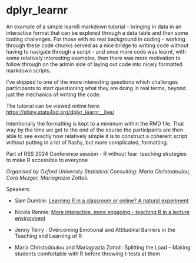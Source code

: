 # dplyr_learnr

An example of a simple learnR markdown tutorial - bringing in data in an interactive format that can be explored through a data table and then some coding challenges. For those with no real background in coding - working through these code chunks served as a nice bridge to writing code without having to navigate through a script - and once more code was learnt, with some relatively interesting examples, then there was more motivation to follow through on the admin side of laying out code into nicely formatted markdown scripts.

I've skipped to one of the more interesting questions which challenges participants to start questioning what they are doing in real terms, beyond just the mechanics of writing the code.

The tutorial can be viewed online here:
https://shiny.stats4sd.org/dplyr_learnr__live/

Intentionally the formatting is kept to a minimum within the RMD file. That way by the time we get to the end of the course the participants are then able to see exactly how relatively simple it is to construct a coherent script without putting in a lot of flashy, but more complicated, formatting.

Part of RSS 2024 Conference session - R without fear: teaching strategies to make R accessible to everyone

*Organised by Oxford University Statistical Consulting: Maria Christodoulou, Cora Mezger, Mariagrazia Zottoli.*

Speakers:

* Sam Dumble: [Learning R in a classroom or online? A natural experiment](https://github.com/stats4sd/dplyr_learnr/raw/main/Learning%20R%20Sam%20Dumble%20September%203%20RSS.pptx)

* Nicola Rennie: [More interactive, more engaging - teaching R in a lecture environment](https://nrennie.rbind.io/rss-2024-teaching-r/)

* Jenny Terry : Overcoming Emotional and Attitudinal Barriers in the Teaching and Learning of R

* Maria Christodoulou and Mariagrazia Zottoli: Splitting the Load – Making students comfortable with R before throwing t-tests at them
